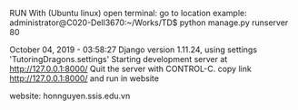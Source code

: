 RUN With (Ubuntu linux)
open terminal: go to location 
example: administrator@C020-Dell3670:~/Works/TD$ python manage.py runserver 80
>>
October 04, 2019 - 03:58:27 Django version 1.11.24, 
using settings 'TutoringDragons.settings' 
Starting development server at http://127.0.0.1:8000/ 
Quit the server with CONTROL-C.
copy link http://127.0.0.1:8000/ and run in website


website: honnguyen.ssis.edu.vn
